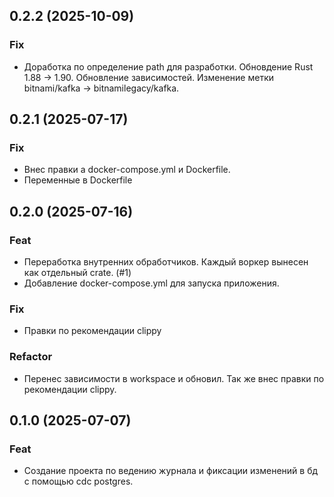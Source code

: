 ## 0.2.2 (2025-10-09)

### Fix

- Доработка по определение path для разработки. Обновдение Rust 1.88 -> 1.90. Обновление зависимостей. Изменение метки bitnami/kafka -> bitnamilegacy/kafka.

## 0.2.1 (2025-07-17)

### Fix

- Внес правки а docker-compose.yml и Dockerfile.
- Переменные в Dockerfile

## 0.2.0 (2025-07-16)

### Feat

- Переработка внутренних обработчиков.  Каждый воркер вынесен как отдельный crate. (#1)
- Добавление docker-compose.yml для запуска приложения.

### Fix

- Правки по рекомендации clippy

### Refactor

- Перенес зависимости в workspace и обновил. Так же внес правки по рекомендации clippy.

## 0.1.0 (2025-07-07)

### Feat

- Создание проекта по ведению журнала и фиксации изменений в бд с помощью cdc postgres.
